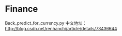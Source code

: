 # Finance

Back_predict_for_currency.py 中文地址： http://blog.csdn.net/renhanchi/article/details/73436644
